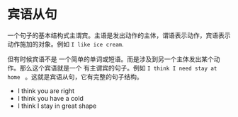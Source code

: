 # 宾语从句

一个句子的基本结构式主谓宾。主语是发出动作的主体，谓语表示动作，宾语表示动作施加的对象。例如 `I like ice cream`.

但有时候宾语不是 一个简单的单词或短语。而是涉及到另一个主体发出某个动作。那么这个宾语就是一个 有主谓宾的句子。例如  `I think I need stay at home `  。这就是宾语从句，它有完整的句子结构。

- I think you are right
- I think you have a  cold
- I think I stay in great shape

